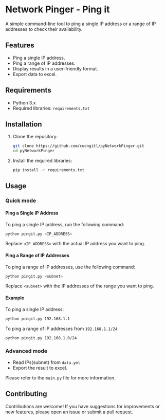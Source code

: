 # Network Pinger - Ping it


A simple command-line tool to ping a single IP address or a range of IP addresses to check their availability.

## Features

- Ping a single IP address.
- Ping a range of IP addresses.
- Display results in a user-friendly format.
- Export data to excel.

## Requirements

- Python 3.x
- Required libraries: `requirements.txt`

## Installation

1. Clone the repository:

   ```bash
   git clone https://github.com/cuongitl/pyNetworkPinger.git
   cd pyNetworkPinger
   ```

2. Install the required libraries:

   ```bash
   pip install -r requirements.txt
   ```

## Usage

### Quick mode 
#### Ping a Single IP Address

To ping a single IP address, run the following command:

```bash
python pingit.py <IP_ADDRESS>
```

Replace `<IP_ADDRESS>` with the actual IP address you want to ping.

#### Ping a Range of IP Addresses

To ping a range of IP addresses, use the following command:

```bash
python pingit.py <subnet>
```

Replace `<subnet>` with the IP addresses of the range you want to ping.

#### Example

To ping a single IP address:

```bash
python pingit.py 192.168.1.1
```

To ping a range of IP addresses from `192.168.1.1/24`

```bash
python pingit.py 192.168.1.0/24
```
### Advanced mode

- Read IPs(subnet) from `data.yml`
- Export the result to excel.

Please refer to the `main.py` file for more information.

## Contributing

Contributions are welcome! If you have suggestions for improvements or new features, please open an issue or submit a pull request.
